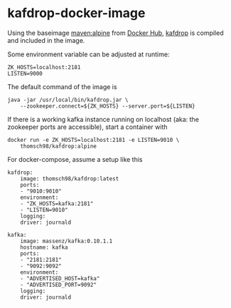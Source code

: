 # kafdrop-docker-image

Using the baseimage [maven:alpine](https://hub.docker.com/r/library/maven/) from [Docker Hub](https://hub.docker.com/), [kafdrop](https://github.com/HomeAdvisor/Kafdrop) is compiled and included in the image.

Some environment variable can be adjusted at runtime:

    ZK_HOSTS=localhost:2181
    LISTEN=9000

The default command of the image is
    
    java -jar /usr/local/bin/kafdrop.jar \
        --zookeeper.connect=${ZK_HOSTS} --server.port=${LISTEN}

If there is a working kafka instance running on localhost (aka: the zookeeper ports are accessible), start a container with

    docker run -e ZK_HOSTS=localhost:2181 -e LISTEN=9010 \
        thomsch98/kafdrop:alpine

For docker-compose, assume a setup like this

    kafdrop:
        image: thomsch98/kafdrop:latest
        ports:
        - "9010:9010" 
        environment:
        - "ZK_HOSTS=kafka:2181"
        - "LISTEN=9010"
        logging:
        driver: journald

    kafka:
        image: massenz/kafka:0.10.1.1
        hostname: kafka
        ports:
        - "2181:2181"
        - "9092:9092"
        environment:
        - "ADVERTISED_HOST=kafka"
        - "ADVERTISED_PORT=9092"
        logging:
        driver: journald
